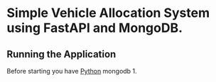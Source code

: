 <h1> Simple Vehicle Allocation System using FastAPI and MongoDB. </h1>

## Running the Application
Before starting you have [Python](https://www.python.org/downloads/) mongodb
1. 